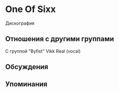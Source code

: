 # One Of Sixx

Дискография

## Отношения с другими группами

C группой "Byfist" Vikk Real (vocal)

## Обсуждения


## Упоминания


